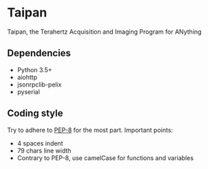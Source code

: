 Taipan
======

Taipan, the Terahertz Acquisition and Imaging Program for ANything

Dependencies
------------
* Python 3.5+
* aiohttp
* jsonrpclib-pelix
* pyserial

Coding style
------------
Try to adhere to [PEP-8](https://www.python.org/dev/peps/pep-0008) for the most
part. Important points:
* 4 spaces indent
* 79 chars line width
* Contrary to PEP-8, use camelCase for functions and variables
